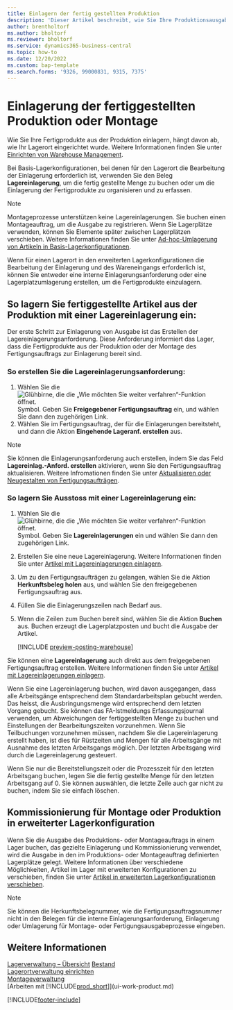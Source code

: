 ```yaml
---
title: Einlagern der fertig gestellten Produktion
description: 'Dieser Artikel beschreibt, wie Sie Ihre Produktionsausgabe einlagern.'
author: brentholtorf
ms.author: bholtorf
ms.reviewer: bholtorf
ms.service: dynamics365-business-central
ms.topic: how-to
ms.date: 12/20/2022
ms.custom: bap-template
ms.search.forms: '9326, 99000831, 9315, 7375'
---
```

# Einlagerung der fertiggestellten Produktion oder Montage

Wie Sie Ihre Fertigprodukte aus der Produktion einlagern, hängt davon ab, wie Ihr Lagerort eingerichtet wurde. Weitere Informationen finden Sie unter [Einrichten von Warehouse Management](warehouse-setup-warehouse.md).  

Bei Basis-Lagerkonfigurationen, bei denen für den Lagerort die Bearbeitung der Einlagerung erforderlich ist, verwenden Sie den Beleg **Lagereinlagerung**, um die fertig gestellte Menge zu buchen oder um die Einlagerung der Fertigprodukte zu organisieren und zu erfassen.  

> [!NOTE]  
> Montageprozesse unterstützen keine Lagereinlagerungen. Sie buchen einen Montageauftrag, um die Ausgabe zu registrieren. Wenn Sie Lagerplätze verwenden, können Sie Elemente später zwischen Lagerplätzen verschieben. Weitere Informationen finden Sie unter [Ad-hoc-Umlagerung von Artikeln in Basis-Lagerkonfigurationen](warehouse-how-to-move-items-ad-hoc-in-basic-warehousing.md).  

Wenn für einen Lagerort in den erweiterten Lagerkonfigurationen die Bearbeitung der Einlagerung und des Wareneingangs erforderlich ist, können Sie entweder eine interne Einlagerungsanforderung oder eine Lagerplatzumlagerung erstellen, um die Fertigprodukte einzulagern.  

## So lagern Sie fertiggestellte Artikel aus der Produktion mit einer Lagereinlagerung ein:

Der erste Schritt zur Einlagerung von Ausgabe ist das Erstellen der Lagereinlagerungsanforderung. Diese Anforderung informiert das Lager, dass die Fertigprodukte aus der Produktion oder der Montage des Fertigungsauftrags zur Einlagerung bereit sind.

### So erstellen Sie die Lagereinlagerungsanforderung:  

1. Wählen Sie die ![Glühbirne, die die „Wie möchten Sie weiter verfahren“-Funktion öffnet.](media/ui-search/search_small.png "Wie möchten Sie weiter verfahren?") Symbol. Geben Sie **Freigegebener Fertigungsauftrag** ein, und wählen Sie dann den zugehörigen Link.  
2. Wählen Sie im Fertigungsauftrag, der für die Einlagerungen bereitsteht, und dann die Aktion **Eingehende Lageranf. erstellen** aus.  

> [!NOTE]  
> Sie können die Einlagerungsanforderung auch erstellen, indem Sie das Feld **Lagereinlag.-Anford. erstellen** aktivieren, wenn Sie den Fertigungsauftrag aktualisieren. Weitere Infromationen finden Sie unter [Aktualisieren oder Neugestalten von Fertigungsaufträgen](production-how-to-replan-refresh-production-orders.md).  

### So lagern Sie Ausstoss mit einer Lagereinlagerung ein:  

1. Wählen Sie die ![Glühbirne, die die „Wie möchten Sie weiter verfahren“-Funktion öffnet.](media/ui-search/search_small.png "Wie möchten Sie weiter verfahren?") Symbol. Geben Sie **Lagereinlagerungen** ein und wählen Sie dann den zugehörigen Link.  
2. Erstellen Sie eine neue Lagereinlagerung. Weitere Informationen finden Sie unter [Artikel mit Lagereinlagerungen einlagern](warehouse-how-to-put-items-away-with-inventory-put-aways.md).
3. Um zu den Fertigungsaufträgen zu gelangen, wählen Sie die Aktion **Herkunftsbeleg holen** aus, und wählen Sie den freigegebenen Fertigungsauftrag aus.  
4. Füllen Sie die Einlagerungszeilen nach Bedarf aus.
5. Wenn die Zeilen zum Buchen bereit sind, wählen Sie die Aktion **Buchen** aus. Buchen erzeugt die Lagerplatzposten und bucht die Ausgabe der Artikel.  

    [!INCLUDE [preview-posting-warehouse](includes/preview-posting-warehouse.md)]

Sie können eine **Lagereinlagerung** auch direkt aus dem freigegebenen Fertigungsauftrag erstellen. Weitere Informationen finden Sie unter [Artikel mit Lagereinlagerungen einlagern](warehouse-how-to-put-items-away-with-inventory-put-aways.md).  

Wenn Sie eine Lagereinlagerung buchen, wird davon ausgegangen, dass alle Arbeitsgänge entsprechend dem Standardarbeitsplan gebucht werden. Das heisst, die Ausbringungsmenge wird entsprechend dem letzten Vorgang gebucht. Sie können das FA-Istmeldungs Erfassungsjournal verwenden, um Abweichungen der fertiggestellten Menge zu buchen und Einstellungen der Bearbeitungszeiten vorzunehmen. Wenn Sie Teilbuchungen vorzunehmen müssen, nachdem Sie die Lagereinlagerung erstellt haben, ist dies für Rüstzeiten und Mengen für alle Arbeitsgänge mit Ausnahme des letzten Arbeitsgangs möglich. Der letzten Arbeitsgang wird durch die Lagereinlagerung gesteuert.  

Wenn Sie nur die Bereitstellungszeit oder die Prozesszeit für den letzten Arbeitsgang buchen, legen Sie die fertig gestellte Menge für den letzten Arbeitsgang auf 0. Sie können auswählen, die letzte Zeile auch gar nicht zu buchen, indem Sie sie einfach löschen.

## Kommissionierung für Montage oder Produktion in erweiterter Lagerkonfiguration

Wenn Sie die Ausgabe des Produktions- oder Montageauftrags in einem Lager buchen, das gezielte Einlagerung und Kommissionierung verwendet, wird die Ausgabe in den im Produktions- oder Montageauftrag definierten Lagerplätze gelegt. Weitere Informationen über verschiedene Möglichkeiten, Artikel im Lager mit erweiterten Konfigurationen zu verschieben, finden Sie unter [Artikel in erweiterten Lagerkonfigurationen verschieben](warehouse-how-to-move-items-in-advanced-warehousing.md#to-move-items-with-the-warehouse-movement-worksheet).

> [!NOTE]  
> Sie können die Herkunftsbelegnummer, wie die Fertigungsauftragsnummer nicht in den Belegen für die interne Einlagerungsanforderung, Einlagerung oder Umlagerung für Montage- oder Fertigungsausgabeprozesse eingeben.  

## Weitere Informationen  

[Lagerverwaltung – Übersicht](design-details-warehouse-management.md)
[Bestand](inventory-manage-inventory.md)  
[Lagerortverwaltung einrichten](warehouse-setup-warehouse.md)  
[Montageverwaltung](assembly-assemble-items.md)  
[Arbeiten mit [!INCLUDE[prod_short](includes/prod_short.md)]](ui-work-product.md)

[!INCLUDE[footer-include](includes/footer-banner.md)]
